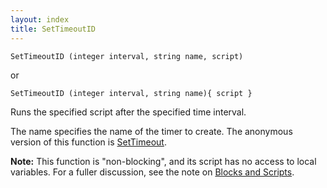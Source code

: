 ```yaml
---
layout: index
title: SetTimeoutID
---
```


    SetTimeoutID (integer interval, string name, script)

or

    SetTimeoutID (integer interval, string name){ script }

Runs the specified script after the specified time interval.

The name specifies the name of the timer to create. The anonymous version of this function is [SetTimeout](settimeout.html).

**Note:** This function is "non-blocking", and its script has no access to local variables. For a fuller discussion, see the note on [Blocks and Scripts](../../blocks_and_scripts.html).
